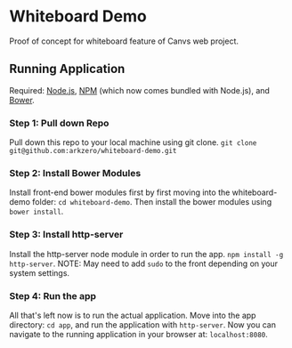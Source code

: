 # Whiteboard Demo

Proof of concept for whiteboard feature of Canvs web project.

## Running Application

Required: [Node.js](https://nodejs.org/download/), [NPM](https://www.npmjs.com/) (which now comes bundled with Node.js), and [Bower](http://bower.io/).

### Step 1: Pull down Repo

Pull down this repo to your local machine using git clone.  `git clone git@github.com:arkzero/whiteboard-demo.git`

### Step 2: Install Bower Modules 

Install front-end bower modules first by first moving into the whiteboard-demo folder: `cd whiteboard-demo`.  Then install the bower modules using `bower install`.

### Step 3: Install http-server

Install the http-server node module in order to run the app.  `npm install -g http-server`.  NOTE: May need to add `sudo` to the front depending on your system settings.

### Step 4: Run the app

All that's left now is to run the actual application.  Move into the app directory: `cd app`, and run the application  with `http-server`.  Now you can navigate to the running application in your browser at: `localhost:8080`. 
